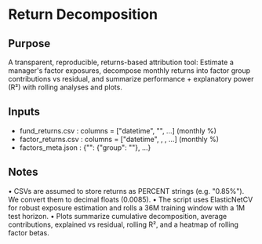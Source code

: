 Return Decomposition
====================

Purpose
-------
A transparent, reproducible, returns-based attribution tool: Estimate a manager's factor exposures,
decompose monthly returns into factor group contributions vs residual, and
summarize performance + explanatory power (R²) with rolling analyses and plots.

Inputs
------
- fund_returns.csv   : columns = ["datetime", "<Fund Name>", ...] (monthly %)
- factor_returns.csv : columns = ["datetime", <Factor1>, <Factor2>, ...] (monthly %)
- factors_meta.json  : {"<Factor>": {"group": "<GroupName>"}, ...}

Notes
-----
• CSVs are assumed to store returns as PERCENT strings (e.g. "0.85%").
  We convert them to decimal floats (0.0085).
• The script uses ElasticNetCV for robust exposure estimation and rolls a
  36M training window with a 1M test horizon.
• Plots summarize cumulative decomposition, average contributions, explained
  vs residual, rolling R², and a heatmap of rolling factor betas.
